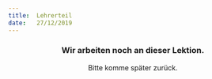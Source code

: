 ```yaml
---
title:  Lehrerteil
date:   27/12/2019
---
```


### <center>Wir arbeiten noch an dieser Lektion.</center>
<center>Bitte komme später zurück.</center>
